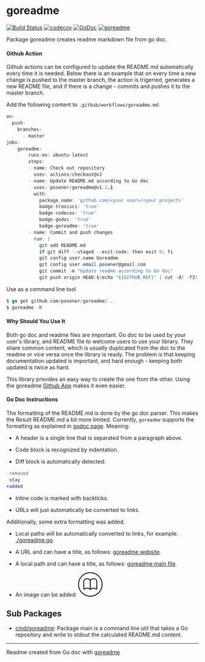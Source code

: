 # goreadme

[![Build Status](https://travis-ci.org/posener/goreadme.svg?branch=master)](https://travis-ci.org/posener/goreadme)
[![codecov](https://codecov.io/gh/posener/goreadme/branch/master/graph/badge.svg)](https://codecov.io/gh/posener/goreadme)
[![GoDoc](https://godoc.org/github.com/posener/goreadme?status.svg)](http://godoc.org/github.com/posener/goreadme)
[![goreadme](https://goreadme.herokuapp.com/badge/posener/goreadme.svg)](https://goreadme.herokuapp.com)

Package goreadme creates readme markdown file from go doc.

#### Github Action

Github actions can be configured to update the README.md automatically every time it is needed.
Below there is an example that on every time a new change is pushed to the master branch, the
action is trigerred, generates a new README file, and if there is a change - commits and pushes
it to the master branch.

Add the following content to `.github/workflows/goreadme.md`:

```go
on:
  push:
    branches:
      - master
jobs:
    goreadme:
        runs-on: ubuntu-latest
        steps:
        - name: Check out repository
          uses: actions/checkout@v2
        - name: Update README.md according to Go doc
          uses: posener/goreadme@v1.2.1
          with:
            package_name: 'github.com/<your user>/<your project>'
            badge-travisci: 'true'
            badge-codecov: 'true'
            badge-godoc: 'true'
            badge-goreadme: 'true'
        - name: Commit and push changes
          run: |
            git add README.md
            if git diff --staged --exit-code; then exit 0; fi
            git config user.name Goreadme
            git config user.email posener@gmail.com
            git commit -m "Update readme according to Go doc"
            git push origin HEAD:$(echo "${GITHUB_REF}" | cut -d/ -f3)
```

Use as a command line tool

```go
$ go get github.com/posener/goreadme/...
$ goreadme -h
```

#### Why Should You Use It

Both go doc and readme files are important. Go doc to be used by your user's
library, and README file to welcome users to use your library. They share
common content, which is usually duplicated from the doc to the readme or vice versa
once the library is ready. The problem is that keeping documentation updated
is important, and hard enough - keeping both updated is twice as hard.

This library provides an easy way to create the one from the other. Using the
goreadme [Github App](https://github.com/apps/goreadme) makes it even easier.

#### Go Doc Instructions

The formatting of the README.md is done by the go doc parser. This makes the
Result README.md a bit more limited.
Currently, `goreadme` supports the formatting as explained
in [godoc page](https://blog.golang.org/godoc-documenting-go-code).
Meaning:

* A header is a single line that is separated from a paragraph above.

* Code block is recognized by indentation.

* Diff block is automatically detected:

```diff
-removed
 stay
+added
```

* Inline code is marked with backticks.

* URLs will just automatically be converted to links.

Additionally, some extra formatting was added.

* Local paths will be automatically converted to links, for example: [./goreadme.go](./goreadme.go).

* A URL and can have a title, as follows: [goreadme website](https://goreadme.herokuapp.com).

* A local path and can have a title, as follows: [goreadme main file](./goreamde.go).

* An image can be added: ![goreadme icon](./icon.png)

## Sub Packages

* [cmd/goreadme](./cmd/goreadme): Package main is a command line util that takes a Go repository and write to stdout the calculated README.md content.

---
Readme created from Go doc with [goreadme](https://github.com/posener/goreadme)
